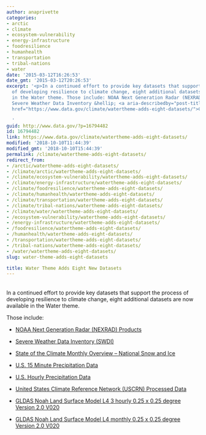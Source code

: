 ```yaml
---
author: anaprivette
categories:
- arctic
- climate
- ecosystem-vulnerability
- energy-infrastructure
- foodresilience
- humanhealth
- transportation
- tribal-nations
- water
date: '2015-03-12T16:26:53'
date_gmt: '2015-03-12T20:26:53'
excerpt: '<p>In a continued effort to provide key datasets that support the process
  of developing resilience to climate change, eight additional datasets are now available
  in the Water theme. Those include: NOAA Next Generation Radar (NEXRAD) Products
  Severe Weather Data Inventory &hellip; <a aria-describedby="post-title-16794482"
  href="https://www.data.gov/climate/watertheme-adds-eight-datasets/">Continued</a></p>

  '
guid: http://www.data.gov/?p=16794482
id: 16794482
link: https://www.data.gov/climate/watertheme-adds-eight-datasets/
modified: '2018-10-10T11:44:39'
modified_gmt: '2018-10-10T15:44:39'
permalink: /climate/watertheme-adds-eight-datasets/
redirect_from:
- /arctic/watertheme-adds-eight-datasets/
- /climate/arctic/watertheme-adds-eight-datasets/
- /climate/ecosystem-vulnerability/watertheme-adds-eight-datasets/
- /climate/energy-infrastructure/watertheme-adds-eight-datasets/
- /climate/foodresilience/watertheme-adds-eight-datasets/
- /climate/humanhealth/watertheme-adds-eight-datasets/
- /climate/transportation/watertheme-adds-eight-datasets/
- /climate/tribal-nations/watertheme-adds-eight-datasets/
- /climate/water/watertheme-adds-eight-datasets/
- /ecosystem-vulnerability/watertheme-adds-eight-datasets/
- /energy-infrastructure/watertheme-adds-eight-datasets/
- /foodresilience/watertheme-adds-eight-datasets/
- /humanhealth/watertheme-adds-eight-datasets/
- /transportation/watertheme-adds-eight-datasets/
- /tribal-nations/watertheme-adds-eight-datasets/
- /water/watertheme-adds-eight-datasets/
slug: water-theme-adds-eight-datasets

title: Water Theme Adds Eight New Datasets
---
```

###### 


In a continued effort to provide key datasets that support the process of developing resilience to climate change, eight additional datasets are now available in the Water theme.


Those include:


* [NOAA Next Generation Radar (NEXRAD) Products](https://catalog.data.gov/dataset/noaa-next-generation-radar-nexrad-products)


* [Severe Weather Data Inventory (SWDI)](https://catalog.data.gov/dataset/severe-weather-data-inventory-swdi)


* [State of the Climate Monthly Overview – National Snow and Ice](https://catalog.data.gov/dataset/state-of-the-climate-monthly-overview-national-snow-and-ice)


* [U.S. 15 Minute Precipitation Data](https://catalog.data.gov/dataset/u-s-15-minute-precipitation-data)


* [U.S. Hourly Precipitation Data](https://catalog.data.gov/dataset/u-s-hourly-precipitation-data)


* [United States Climate Reference Network (USCRN) Processed Data](https://catalog.data.gov/dataset/united-states-climate-reference-network-uscrn-processed-data)


* [GLDAS Noah Land Surface Model L4 3 hourly 0.25 x 0.25 degree Version 2.0 V020](https://catalog.data.gov/dataset/gldas-noah-land-surface-model-l4-3-hourly-0-25-x-0-25-degree-version-2-0-v020)


* [GLDAS Noah Land Surface Model L4 monthly 0.25 x 0.25 degree Version 2.0 V020](https://catalog.data.gov/dataset/gldas-noah-land-surface-model-l4-monthly-0-25-x-0-25-degree-version-2-0-v020)


 


 


